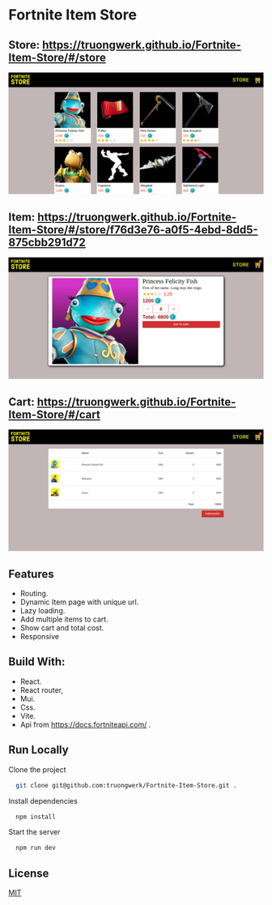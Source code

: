 # Fortnite Item Store


## Store: https://truongwerk.github.io/Fortnite-Item-Store/#/store

![App Screenshot](./screenshots/store.png)

## Item: https://truongwerk.github.io/Fortnite-Item-Store/#/store/f76d3e76-a0f5-4ebd-8dd5-875cbb291d72

![App Screenshot](./screenshots/item.png)

## Cart: https://truongwerk.github.io/Fortnite-Item-Store/#/cart

![App Screenshot](./screenshots/cart.png)

## Features

- Routing.
- Dynamic Item page with unique url.
- Lazy loading.
- Add multiple items to cart.
- Show cart and total cost.
- Responsive

## Build With:

- React.
- React router,
- Mui.
- Css.
- Vite.
- Api from https://docs.fortniteapi.com/ .

## Run Locally

Clone the project

```bash
  git clone git@github.com:truongwerk/Fortnite-Item-Store.git .
```

Install dependencies

```bash
  npm install
```

Start the server

```bash
  npm run dev
```

## License

[MIT](https://choosealicense.com/licenses/mit/)
